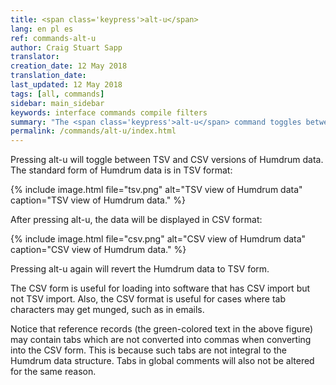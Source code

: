 ```yaml
---
title: <span class='keypress'>alt-u</span>
lang: en pl es
ref: commands-alt-u
author: Craig Stuart Sapp
translator: 
creation_date: 12 May 2018
translation_date: 
last_updated: 12 May 2018
tags: [all, commands]
sidebar: main_sidebar
keywords: interface commands compile filters
summary: "The <span class='keypress'>alt-u</span> command toggles between TSV and CSV form of Humdrum data."
permalink: /commands/alt-u/index.html
---
```


Pressing <span class="keypress">alt-u</span> will toggle between
TSV and CSV versions of Humdrum data.  The standard form of Humdrum data
is in TSV format:

{% include image.html
	file="tsv.png"
	alt="TSV view of Humdrum data"
	caption="TSV view of Humdrum data."
%}


After pressing <span class="keypress">alt-u</span>, the data will be
displayed in CSV format:

{% include image.html
	file="csv.png"
	alt="CSV view of Humdrum data"
	caption="CSV view of Humdrum data."
%}

Pressing <span class="keypress">alt-u</span> again will revert the 
Humdrum data to TSV form.

The CSV form is useful for loading into software that has CSV import but 
not TSV import.  Also, the CSV format is useful for cases where tab
characters may get munged, such as in emails.

Notice that reference records (the green-colored text in the above figure)
may contain tabs which are not converted into commas when converting into
the CSV form.  This is because such tabs are not integral to the 
Humdrum data structure.  Tabs in global comments will also not be altered
for the same reason.


